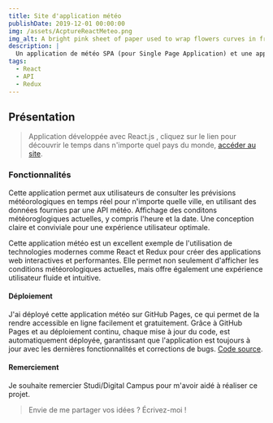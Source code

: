 ```yaml
---
title: Site d'application météo
publishDate: 2019-12-01 00:00:00
img: /assets/AcptureReactMeteo.png
img_alt: A bright pink sheet of paper used to wrap flowers curves in front of rich blue background
description: |
  Un application de météo SPA (pour Single Page Application) et une application, composée de HTML, CSS et Javascript, qui ne contient qu'une seule page. Élaborée avec le Framework React.js.
tags:
  - React
  - API
  - Redux
---
```


## Présentation

> Application développée avec React.js , cliquez sur le lien pour découvrir le temps dans n'importe quel pays du monde, <a href="https://mimiecmoua.github.io/Reactmeteo/">accéder au site</a>.

### Fonctionnalités

Cette application permet aux utilisateurs de consulter les prévisions météorologiques en temps réel pour n'importe quelle ville, en utilisant des données fournies par une API météo.
Affichage des conditons météoroglogiques actuelles, y compris l'heure et la date.
Une conception claire et conviviale pour une expérience utilisateur optimale.

Cette application météo est un excellent exemple de l'utilisation de technologies modernes comme React et Redux pour créer des applications web interactives et performantes. Elle permet non seulement d'afficher les conditions météorologiques actuelles, mais offre également une expérience utilisateur fluide et intuitive.

#### Déploiement

J'ai déployé cette application météo sur GitHub Pages, ce qui permet de la rendre accessible en ligne facilement et gratuitement. Grâce à GitHub Pages et au déploiement continu, chaque mise à jour du code, est automatiquement déployée, garantissant que l'application est toujours à jour avec les dernières fonctionnalités et corrections de bugs.
<a href="https://github.com/mimiecmoua/Reactmeteo/">Code source</a>.

#### Remerciement

Je souhaite remercier Studi/Digital Campus pour m'avoir aidé à réaliser ce projet.

> Envie de me partager vos idées ?
> Écrivez-moi !
